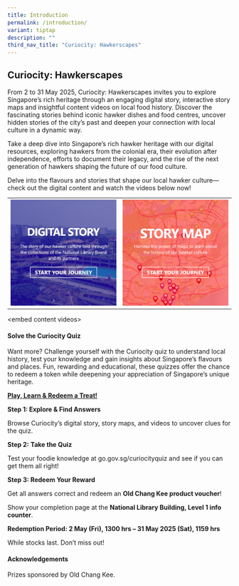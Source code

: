 ```yaml
---
title: Introduction
permalink: /introduction/
variant: tiptap
description: ""
third_nav_title: "Curiocity: Hawkerscapes"
---
```

<h2>Curiocity: Hawkerscapes</h2>
<p>From 2 to 31 May 2025, Curiocity: Hawkerscapes invites you to explore
Singapore’s rich heritage through an engaging digital story, interactive
story maps and insightful content videos on local food history. Discover
the fascinating stories behind iconic hawker dishes and food centres, uncover
hidden stories of the city’s past and deepen your connection with local
culture in a dynamic way.</p>
<p>Take a deep dive into Singapore’s rich hawker heritage with our digital
resources, exploring hawkers from the colonial era, their evolution after
independence, efforts to document their legacy, and the rise of the next
generation of hawkers shaping the future of our food culture.</p>
<p>Delve into the flavours and stories that shape our local hawker culture—check
out the digital content and watch the videos below now!</p>
<table style="minWidth: 50px">
<colgroup>
<col>
<col>
</colgroup>
<tbody>
<tr>
<th rowspan="1" colspan="1"><a class="isomer-image-wrapper" href="digital-stories/our-hawkers-through-time/introduction/"><img style="width: 100%" height="auto" width="100%" alt="" src="/images/Hawkersdigital/hawkers_dg_icon_1.png"></a>
</th>
<th rowspan="1" colspan="1">
<div class="isomer-image-wrapper">
<img style="width: 100%" height="auto" width="100%" alt="" src="/images/Hawkersdigital/hawkers_map_icon_1_2.png">
</div>
</th>
</tr>
</tbody>
</table>
<p>&lt;embed content videos&gt;</p>
<h4><strong>Solve the Curiocity Quiz</strong></h4>
<p>Want more? Challenge yourself with the Curiocity quiz to understand local
history, test your knowledge and gain insights about Singapore’s flavours
and places. Fun, rewarding and educational, these quizzes offer the chance
to redeem a token while deepening your appreciation of Singapore’s unique
heritage.</p>
<p></p>
<p><strong><u>Play, Learn &amp; Redeem a Treat!</u></strong>
</p>
<p><strong>Step 1: Explore &amp; Find Answers</strong>
</p>
<p>Browse Curiocity’s digital story, story maps, and videos to uncover clues
for the quiz.</p>
<p><strong>Step 2:</strong>  <strong>Take the Quiz</strong>
</p>
<p>Test your foodie knowledge at <a rel="noopener noreferrer nofollow" target="_blank">go.gov.sg/curiocityquiz</a> and
see if you can get them all right!</p>
<p><strong>Step 3: Redeem Your Reward</strong>
</p>
<p>Get all answers correct and redeem an <strong>Old Chang Kee product voucher</strong>!</p>
<p>Show your completion page at the <strong>National Library Building, Level 1 info counter</strong>.</p>
<p></p>
<p><strong>Redemption Period: 2 May (Fri), 1300 hrs – 31 May 2025 (Sat), 1159 hrs</strong>
</p>
<p></p>
<p>While stocks last. Don’t miss out!</p>
<p></p>
<h4><strong>Acknowledgements</strong></h4>
<p>Prizes sponsored by Old Chang Kee.</p>
<p></p>